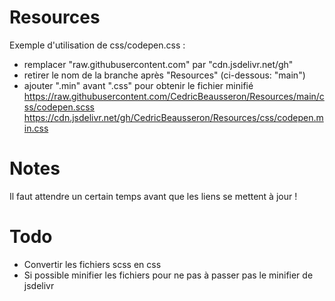 # Resources
Exemple d'utilisation de css/codepen.css :
- remplacer "raw.githubusercontent.com" par "cdn.jsdelivr.net/gh"
- retirer le nom de la branche après "Resources" (ci-dessous: "main")
- ajouter ".min" avant ".css" pour obtenir le fichier minifié
https://raw.githubusercontent.com/CedricBeausseron/Resources/main/css/codepen.scss
https://cdn.jsdelivr.net/gh/CedricBeausseron/Resources/css/codepen.min.css

# Notes
Il faut attendre un certain temps avant que les liens se mettent à jour !

# Todo
- Convertir les fichiers scss en css
- Si possible minifier les fichiers pour ne pas à passer pas le minifier de jsdelivr
